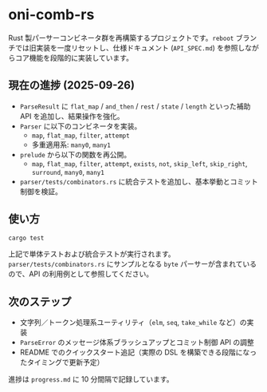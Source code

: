 # oni-comb-rs

Rust 製パーサーコンビネータ群を再構築するプロジェクトです。`reboot` ブランチでは旧実装を一度リセットし、仕様ドキュメント (`API_SPEC.md`) を参照しながらコア機能を段階的に実装しています。

## 現在の進捗 (2025-09-26)

- `ParseResult` に `flat_map` / `and_then` / `rest` / `state` / `length` といった補助 API を追加し、結果操作を強化。
- `Parser` に以下のコンビネータを実装。
  - `map`, `flat_map`, `filter`, `attempt`
  - 多重適用系: `many0`, `many1`
- `prelude` から以下の関数を再公開。
  - `map`, `flat_map`, `filter`, `attempt`, `exists`, `not`, `skip_left`, `skip_right`, `surround`, `many0`, `many1`
- `parser/tests/combinators.rs` に統合テストを追加し、基本挙動とコミット制御を検証。

## 使い方

```bash
cargo test
```

上記で単体テストおよび統合テストが実行されます。`parser/tests/combinators.rs` にサンプルとなる `byte` パーサーが含まれているので、API の利用例として参照してください。

## 次のステップ

- 文字列／トークン処理系ユーティリティ（`elm`, `seq`, `take_while` など）の実装
- `ParseError` のメッセージ体系ブラッシュアップとコミット制御 API の調整
- README でのクイックスタート追記（実際の DSL を構築できる段階になったタイミングで更新予定）

進捗は `progress.md` に 10 分間隔で記録しています。
